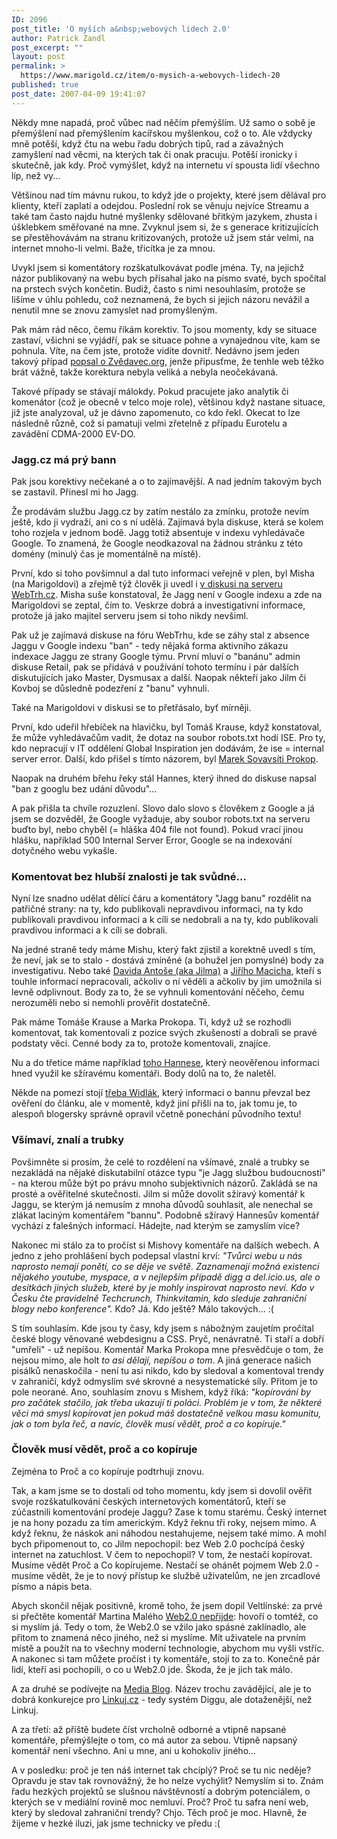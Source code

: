 ```yaml
---
ID: 2096
post_title: 'O myších a&nbsp;webových lidech 2.0'
author: Patrick Zandl
post_excerpt: ""
layout: post
permalink: >
  https://www.marigold.cz/item/o-mysich-a-webovych-lidech-20
published: true
post_date: 2007-04-09 19:41:07
---
```

Někdy mne napadá, proč vůbec nad něčím přemýšlím. Už samo o sobě je přemýšlení nad přemýšlením kacířskou myšlenkou, což o to. Ale vždycky mně potěší, když čtu na webu řadu dobrých tipů, rad a závažných zamyšlení nad věcmi, na kterých tak či onak pracuju. Potěší ironicky i skutečně, jak kdy. Proč vymýšlet, když na internetu ví spousta lidí všechno líp, než vy... 

Většinou nad tím mávnu rukou, to když jde o projekty, které jsem dělával pro klienty, kteří zaplatí a odejdou. Poslední rok se věnuju nejvíce Streamu a také tam často najdu hutné myšlenky sdělované břitkým jazykem, zhusta i úšklebkem směřované na mne. Zvyknul jsem si, že s generace kritizujících se přestěhovávám na stranu kritizovaných, protože už jsem stár velmi, na internet mnoho-li velmi. Baže, třicítka je za mnou. 

Uvykl jsem si komentátory rozškatulkovávat podle jména. Ty, na jejichž názor publikovaný na webu bych přísahal jako na písmo svaté, bych spočítal na prstech svých končetin.  Budiž, často s nimi nesouhlasím, protože se lišíme v úhlu pohledu, což neznamená, že bych si jejich názoru nevážil a nenutil mne se znovu zamyslet nad promyšleným. 

Pak mám rád něco, čemu říkám korektiv. To jsou momenty, kdy se situace zastaví, všichni se vyjádří, pak se situace pohne a vynajednou víte, kam se pohnula. Víte, na čem jste, protože vidíte dovnitř. Nedávno jsem jeden takový případ <a href="/item/zvedavcova-etymologie-kulicky-z-prdu-na-kristalove-lupe">popsal o Zvědavec.org</a>, jenže připusťme, že tenhle web těžko brát vážně, takže korektura nebyla veliká a nebyla neočekávaná. 

Takové případy se stávají málokdy. Pokud pracujete jako analytik či komenátor (což je obecně v telco moje role), většinou když nastane situace, již jste analyzoval, už je dávno zapomenuto, co kdo řekl. Okecat to lze následně různě, což si pamatuji  velmi zřetelně z případu Eurotelu a zavádění  CDMA-2000 EV-DO.

<h3>Jagg.cz má prý bann</h3>

Pak jsou korektivy nečekané a o to zajímavější. A nad jedním takovým bych se zastavil. Přinesl mi ho Jagg.

Že prodávám službu Jagg.cz by zatím nestálo za zmínku, protože nevím ještě, kdo ji vydraží, ani co s ní udělá. Zajímavá byla diskuse, která se kolem toho rozjela v jednom bodě. Jagg totiž absentuje v indexu vyhledávače Google. To znamená, že Google neodkazoval na žádnou stránku z této domény (minulý čas je momentálně na místě).

První, kdo si toho povšimnul a dal tuto informaci veřejně v plen, byl Misha (na Marigoldovi) a zřejmě týž člověk ji uvedl i <a href="http://webtrh.cz/199-patrick-zandl-prodava-jagg">v diskusi na serveru WebTrh.cz</a>. Misha suše konstatoval, že Jagg není v Google indexu a zde na Marigoldovi se zeptal, čím to. Veskrze dobrá a investigativní informace, protože já jako majitel serveru jsem si toho nikdy nevšiml. 

Pak už je zajímavá diskuse na fóru WebTrhu, kde se záhy stal z absence Jaggu v Google indexu "ban" - tedy nějaká forma aktivního zákazu indexace Jaggu ze strany Google týmu. První mluví o "banánu" admin diskuse Retail, pak se přidává v používání tohoto termínu i pár dalších diskutujících jako Master, Dysmusax a další. Naopak někteří jako Jilm či Kovboj se důsledně podezření z "banu" vyhnuli. 

Také na Marigoldovi v diskusi se to přetřásalo, byť mírněji. 

První, kdo udeřil hřebíček na hlavičku, byl Tomáš Krause, když konstatoval, že může vyhledávačům vadit, že dotaz na soubor robots.txt hodí ISE. Pro ty, kdo nepracují v IT oddělení Global Inspiration jen dodávám, že ise = internal server error.  Další, kdo přišel s tímto názorem, byl <a href="http://www.sovavsiti.cz/weblog/">Marek Sovavsíti Prokop</a>. 

Naopak na druhém břehu řeky stál Hannes, který ihned do diskuse napsal "ban z googlu bez udání důvodu"... 

A pak přišla ta chvíle rozuzlení. Slovo dalo slovo s člověkem z Google a já jsem se dozvěděl, že Google vyžaduje, aby soubor robots.txt na serveru buďto byl, nebo chyběl (= hláška 404 file not found). Pokud vrací jinou hlášku, například 500 Internal Server Error, Google se na indexování dotyčného webu vykašle. 

<h3>Komentovat bez hlubší znalosti je tak svůdné...</h3>

Nyní lze snadno udělat dělící čáru a komentátory "Jagg banu" rozdělit na patřičné strany: na ty, kdo publikovali nepravdivou informaci, na ty kdo publikovali pravdivou informaci a k cíli se nedobrali a na ty, kdo publikovali pravdivou informaci a k cíli se dobrali. 

Na jedné straně tedy máme Mishu, který fakt zjistil a korektně uvedl s tím, že neví, jak se to stalo - dostává zmíněné (a bohužel jen pomyslné) body za investigativu. Nebo také <a href="http://jilm.blog.lupa.cz">Davida Antoše (aka Jilma)</a> a <a href="http://blog.macich.net/1175563263-sluzba-jaggcz-je-na-prodej.html">Jiřího Macicha</a>, kteří s touhle informací nepracovali, ačkoliv o ní věděli a ačkoliv by  jim umožnila si levně odplivnout. Body za to, že se vyhnuli komentování něčeho, čemu nerozuměli nebo si nemohli prověřit dostatečně. 

Pak máme Tomáše Krause a Marka Prokopa. Ti, když už se rozhodli komentovat, tak komentovali z pozice svých zkušeností a dobrali se pravé podstaty věci. Cenné body za to, protože komentovali, znajíce. 

Nu a do třetice máme například <a href="http://www.uspesnyblog.info">toho Hannese</a>, který neověřenou informaci hned využil ke sžíravému komentáři. Body dolů na to, že naletěl. 

Někde na pomezí stojí <a href="http://www.widlak.cz/internet/jaggcz-za-20-100-kc/">třeba Widlák</a>, který informaci o bannu převzal bez ověření do článku, ale v momentě, když jiní přišli na to, jak tomu je, to alespoň blogersky správně opravil včetně ponechání původního textu!


<h3>Všímaví, znalí a trubky</h3>

Povšimněte si prosím, že celé to rozdělení na všímavé, znalé a trubky se nezakládá na nějaké diskutabilní otázce typu "je Jagg službou budoucnosti" - na kterou může být po právu mnoho subjektivních názorů. Zakládá se na prosté a ověřitelné skutečnosti. Jilm si může dovolit sžíravý komentář k Jaggu, se kterým já nemusím z mnoha důvodů souhlasit, ale nenechal se zlákat laciným komentářem "bannu". Podobně sžíravý Hannesův komentář vychází z falešných informací. Hádejte, nad kterým se zamyslím více?

Nakonec mi stálo za to pročíst si Mishovy komentáře na dalších webech. A jedno z jeho prohlášení bych podepsal vlastní krví: <i>"Tvůrci webu u nás naprosto nemají ponětí, co se děje ve světě. Zaznamenají možná existenci nějakého youtube, myspace, a v nejlepším případě digg a del.icio.us, ale o desítkách jiných služeb, které by je mohly inspirovat naprosto neví. Kdo v Česku čte pravidelně Techcrunch, Thinkvitamin, kdo sleduje zahraniční blogy nebo konference".</i> Kdo? Já. Kdo ještě? Málo takových... :(

S tím souhlasím. Kde jsou ty časy, kdy jsem s nábožným zaujetím pročítal české blogy věnované webdesignu a CSS.  Pryč, nenávratně. Ti staří a dobří "umřeli" - už nepíšou. Komentář Marka Prokopa mne přesvědčuje o tom, že nejsou mimo, ale holt <i>to asi dělají, nepíšou o tom</i>. A jiná generace našich pisálků nenaskočila - není tu asi nikdo, kdo by sledoval a komentoval trendy v zahraničí, když odmyslím své skrovné a nesystematické síly. Přitom je to pole neorané. Ano, souhlasím znovu s Mishem, když říká: <i>"kopírování by pro začátek stačilo, jak třeba ukazují ti poláci. Problém je v tom, že některé věci má smysl kopírovat jen pokud máš dostatečně velkou masu komunitu, jak o tom byla řeč, a navíc, člověk musí vědět, proč a co kopíruje."</i>

<h3>Člověk musí vědět, proč a co kopíruje</h3>

Zejména to Proč a co kopíruje podtrhuji znovu. 

Tak, a kam jsme se to dostali od toho momentu, kdy jsem si dovolil ověřit svoje rozškatulkování českých internetových komentátorů, kteří se zúčastnili komentování prodeje Jaggu? Zase k tomu starému. Český internet je na hony pozadu za tím americkým. Když řeknu tři roky, nejsem mimo. A když řeknu, že náskok ani náhodou nestahujeme, nejsem také mimo. A mohl bych připomenout to, co Jilm nepochopil: bez Web 2.0 pochcípá český internet na zatuchlost. V čem to nepochopil? V tom, že nestačí kopírovat. Musíme vědět Proč a Co kopírujeme. Nestačí se ohánět pojmem Web 2.0 - musíme vědět, že je to nový přístup ke službě uživatelům, ne jen zrcadlové písmo a nápis beta.  

Abych skončil nějak positivně, kromě toho, že jsem dopil Veltlínské: za prvé si přečtěte komentář Martina Malého <a href="http://zapisnik.maly.cz/506578-web2-0-neprijde.php">Web2.0 nepřijde</a>: hovoří o tomtéž, co si myslím já. Tedy o tom, že Web2.0 se vžilo jako spásné zaklínadlo, ale přitom to znamená něco jiného, než si myslíme. Mít uživatele na prvním místě a použít na to všechny moderní technologie, abychom mu vyšli vstříc. A nakonec si tam můžete pročíst i ty komentáře, stojí to za to. Konečně pár lidí, kteří asi pochopili, o co u Web2.0 jde. Škoda, že je jich tak málo. 

A za druhé se podívejte na <a href="http://www.mediablog.cz">Media Blog</a>. Název trochu zavádějící, ale je to dobrá konkurejce pro <a href="http://www.linkuj.cz">Linkuj.cz</a> - tedy systém Diggu, ale dotaženější, než Linkuj. 

A za třetí: až příště budete číst vrcholně odborné a vtipně napsané komentáře, přemýšlejte o tom, co má autor za sebou. Vtipně napsaný komentář není všechno. Ani u mne, ani u kohokoliv jiného... 

A v posledku: proč je ten náš internet tak chcíplý? Proč se tu nic neděje? Opravdu je stav tak rovnovážný, že ho nelze vychýlit? Nemyslím si to. Znám řadu hezkých projektů se slušnou návštěvností a dobrým potenciálem, o kterých se v mediální rovině moc nemluví. Proč? Proč tu safra není web, který by sledoval zahraniční trendy? Chjo. Těch proč je moc. Hlavně, že žijeme v hezké iluzi, jak jsme technicky ve předu :(
